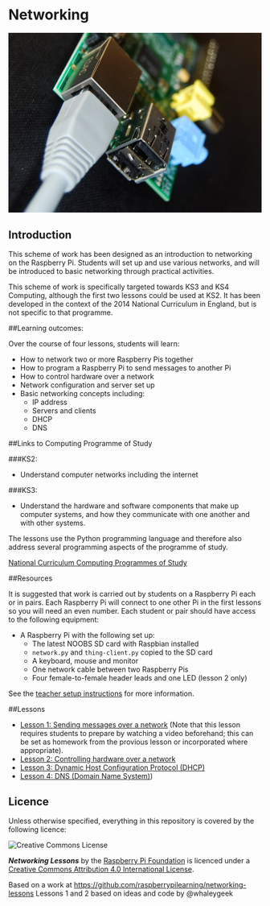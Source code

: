 # Networking

![Networked Raspberry Pi](pi-network.jpg)

## Introduction

This scheme of work has been designed as an introduction to networking on the Raspberry Pi. Students will set up and use various networks, and will be introduced to basic networking through practical activities.

This scheme of work is specifically targeted towards KS3 and KS4 Computing, although the first two lessons could be used at KS2. It has been developed in the context of the 2014 National Curriculum in England, but is not specific to that programme.

##Learning outcomes:

Over the course of four lessons, students will learn:

- How to network two or more Raspberry Pis together
- How to program a Raspberry Pi to send messages to another Pi
- How to control hardware over a network
- Network configuration and server set up
- Basic networking concepts including:
	- IP address
	- Servers and clients
	- DHCP
	- DNS

##Links to Computing Programme of Study

###KS2:

- Understand computer networks including the internet

###KS3:

- Understand the hardware and software components that make up computer systems, and how they communicate with one another and with other systems.

The lessons use the Python programming language and therefore also address several programming aspects of the programme of study.

[National Curriculum Computing Programmes of Study](https://www.gov.uk/government/publications/national-curriculum-in-england-computing-programmes-of-study/national-curriculum-in-england-computing-programmes-of-study#key-stage-3)

##Resources

It is suggested that work is carried out by students on a Raspberry Pi each or in pairs. Each Raspberry Pi will connect to one other Pi in the first lessons so you will need an even number. Each student or pair should have access to the following equipment:

- A Raspberry Pi with the following set up:
  - The latest NOOBS SD card with Raspbian installed
  - `network.py` and `thing-client.py` copied to the SD card
  - A keyboard, mouse and monitor
  - One network cable between two Raspberry Pis
  - Four female-to-female header leads and one LED (lesson 2 only)

See the [teacher setup instructions](teacher-instructions.md) for more information.

##Lessons

- [Lesson 1: Sending messages over a network](lesson-1/README.md) (Note that this lesson requires students to prepare by watching a video beforehand; this can be set as homework from the provious lesson or incorporated where appropriate).
- [Lesson 2: Controlling hardware over a network](lesson-2/README.md)
- [Lesson 3: Dynamic Host Configuration Protocol (DHCP)](lesson-3/README.md)
- [Lesson 4: DNS (Domain Name System)](./lesson-4/README.md))

## Licence

Unless otherwise specified, everything in this repository is covered by the following licence:

![Creative Commons License](http://i.creativecommons.org/l/by-sa/4.0/88x31.png)

***Networking Lessons*** by the [Raspberry Pi Foundation](http://raspberrypi.org) is licenced under a [Creative Commons Attribution 4.0 International License](http://creativecommons.org/licenses/by-sa/4.0/).

Based on a work at https://github.com/raspberrypilearning/networking-lessons
Lessons 1 and 2 based on ideas and code by @whaleygeek
